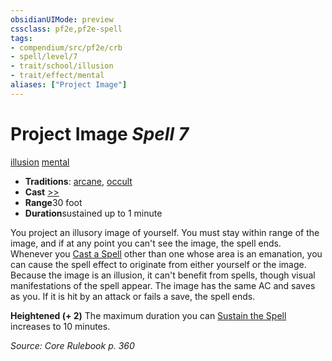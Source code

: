 ```yaml
---
obsidianUIMode: preview
cssclass: pf2e,pf2e-spell
tags:
- compendium/src/pf2e/crb
- spell/level/7
- trait/school/illusion
- trait/effect/mental
aliases: ["Project Image"]
---
```

# Project Image *Spell 7*   
[illusion](illusion.md)  [mental](mental.md)  

- **Traditions**: [arcane](arcane.md), [occult](occult.md)
- **Cast** [>>](chapter-9-playing-the-game.md#Actions "Two-Action") 
- **Range**30 foot
- **Duration**sustained up to 1 minute

You project an illusory image of yourself. You must stay within range of the image, and if at any point you can't see the image, the spell ends. Whenever you [Cast a Spell](cast-a-spell.md) other than one whose area is an emanation, you can cause the spell effect to originate from either yourself or the image. Because the image is an illusion, it can't benefit from spells, though visual manifestations of the spell appear. The image has the same AC and saves as you. If it is hit by an attack or fails a save, the spell ends.

**Heightened (+ 2)** The maximum duration you can [Sustain the Spell](sustain-a-spell.md) increases to 10 minutes.

*Source: Core Rulebook p. 360*